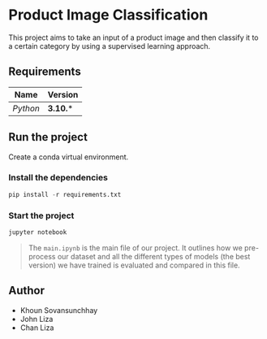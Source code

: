 # Product Image Classification

This project aims to take an input of a product image and then classify it to a certain category by using a supervised learning approach.

## Requirements

| Name | Version |
|-|-|
| *Python* | **3.10.*** |

## Run the project

Create a conda virtual environment.

### Install the dependencies

```py
pip install -r requirements.txt
```

### Start the project

```py
jupyter notebook
```

> The `main.ipynb` is the main file of our project. It outlines how we pre-process our dataset and all the different types of models (the best version) we have trained is evaluated and compared in this file.

## Author

- Khoun Sovansunchhay
- John Liza
- Chan Liza
